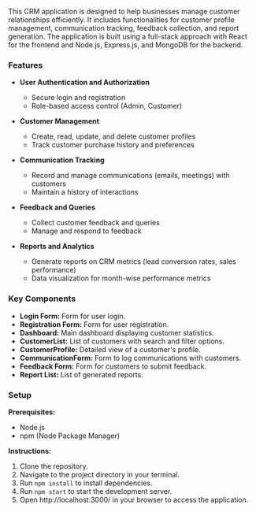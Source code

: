 This CRM application is designed to help businesses manage customer relationships efficiently. It includes functionalities for customer profile management, communication tracking, feedback collection, and report generation. The application is built using a full-stack approach with React for the frontend and Node.js, Express.js, and MongoDB for the backend.

### Features 

- **User Authentication and Authorization**
    
    - Secure login and registration
    - Role-based access control (Admin, Customer)
- **Customer Management**
    
    - Create, read, update, and delete customer profiles
    - Track customer purchase history and preferences
- **Communication Tracking**
    
    - Record and manage communications (emails, meetings) with customers
    - Maintain a history of interactions
- **Feedback and Queries**
    
    - Collect customer feedback and queries
    - Manage and respond to feedback
- **Reports and Analytics**
    
    - Generate reports on CRM metrics (lead conversion rates, sales performance)
    - Data visualization for month-wise performance metrics

### Key Components

- **Login Form:** Form for user login.
- **Registration Form:** Form for user registration.
- **Dashboard:** Main dashboard displaying customer statistics.
- **CustomerList:** List of customers with search and filter options.
- **CustomerProfile:** Detailed view of a customer's profile.
- **CommunicationForm:** Form to log communications with customers.
- **Feedback Form:** Form for customers to submit feedback.
- **Report List:** List of generated reports.

### Setup

**Prerequisites:**

- Node.js
- npm (Node Package Manager)

**Instructions:**

1. Clone the repository.
2. Navigate to the project directory in your terminal.
3. Run `npm install` to install dependencies.
4. Run `npm start` to start the development server.
5. Open http://localhost:3000/ in your browser to access the application.